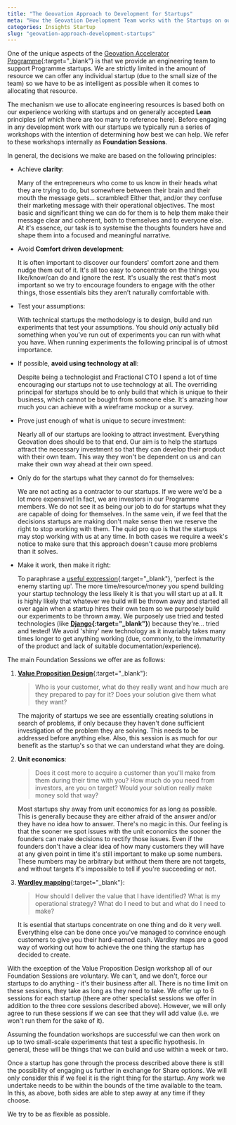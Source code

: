 ```yaml
---
title: "The Geovation Approach to Development for Startups"
meta: "How the Geovation Development Team works with the Startups on our Accelerator Programme"
categories: Insights Startup
slug: "geovation-approach-development-startups"
---
```


One of the unique aspects of the [Geovation Accelerator Programme](https://geovation.uk/accelerator/){:target="_blank"} is that we provide an engineering team to support Programme startups.  We are strictly limited in the amount of resource we can offer any individual startup (due to the small size of the team) so we have to be as intelligent as possible when it comes to allocating that resource.

The mechanism we use to allocate engineering resources is based both on our experience working with startups and on generally accepted **Lean** principles (of which there are too many to reference here).  Before engaging in any development work with our startups we typically run a series of workshops with the intention of determining how best we can help.  We refer to these workshops internally as **Foundation Sessions**.

In general, the decisions we make are based on the following principles:

* Achieve **clarity**:

   Many of the entrepreneurs who come to us know in their heads what they are trying to do, but somewhere between their brain and their mouth the message gets... scrambled!  Either that, and/or they confuse their marketing message with their operational objectives.  The most basic and significant thing we can do for them is to help them make their message clear and coherent, both to themselves and to everyone else.  At it's essence, our task is to systemise the thoughts founders have and shape them into a focused and meaningful narrative.

* Avoid **Comfort driven development**:

   It is often important to discover our founders' comfort zone and them nudge them out of it.  It's all too easy to concentrate on the things you like/know/can do and ignore the rest.  It's usually the rest that's most important so we try to encourage founders to engage with the other things, those essentials bits they aren’t naturally comfortable with.
   
* Test your assumptions:

   With technical startups the methodology is to design, build and run experiments that test your assumptions. You should *only* actually bild something when you’ve run out of experiments you can run with what you have.  When running experiments the following principal is of utmost importance.

* If possible, **avoid using technology at all**:

   Despite being a technologist and Fractional CTO I spend a lot of time encouraging our startups not to use technology at all.  The overriding principal for startups should be to only build that which is unique to their business, which cannot be bought from someone else.  It's amazing how much you can achieve with a wireframe mockup or a survey.
   
* Prove just enough of what is unique to secure investment:

   Nearly all of our startups are looking to attract investment.  Everything Geovation does should be to that end.  Our aim is to help the startups attract the necessary investment so that they can develop their product with their own team.  This way they won't be dependent on us and can make their own way ahead at their own speed.
   
* Only do for the startups what they cannot do for themselves:

   We are not acting as a contractor to our startups.  If we were we'd be a lot more expensive!  In fact, we are investors in our Programme members.  We do not see it as being our job to do for startups what they are capable of doing for themselves.  In the same vein, if we feel that the decisions startups are making don't make sense then we reserve the right to stop working with them.  The quid pro quo is that the startups may stop working with us at any time.  In both cases we require a week's notice to make sure that this approach doesn't cause more problems than it solves.
   
* Make it work, then make it right:

   To paraphrase a [useful expression](https://en.wikipedia.org/wiki/Perfect_is_the_enemy_of_good){:target="_blank"}, 'perfect is the enemy starting up'.  The more time/resource/money you spend building your startup technology the less likely it is that you will start up at all.  It is highly likely that whatever we build will be thrown away and started all over again when a startup hires their own team so we purposely build our experiments to be thrown away.  We purposely use tried and tested technologies (like **[Django](){:target="_blank"}**) because they're... tried and tested!  We avoid 'shiny' new technology as it invariably takes many times longer to get anything working (due, commonly, to the immaturity of the product and lack of suitable documentation/experience).

The main Foundation Sessions we offer are as follows:

  1. [**Value Proposition Design**](https://www.strategyzer.com/canvas/value-proposition-canvas){:target="_blank"}:

     > Who is your customer, what do they really want and how much are they prepared to pay for it? Does your solution give them what they want?
     
     The majority of startups we see are essentially creating solutions in search of problems, if only because they haven't done sufficient investigation of the problem they are solving.  This needs to be addressed before anything else.  Also, this session is as much for our benefit as the startup's so that we can understand what they are doing.
        
  2. **Unit economics**:

     > Does it cost more to acquire a customer than you'll make from them during their time with you? How much do you need from investors, are you on target? Would your solution really make money sold that way?
     
     Most startups shy away from unit economics for as long as possible.  This is generally because they are either afraid of the answer and/or they have no idea how to answer.  There's no magic in this.  Our feeling is that the sooner we spot issues with the unit economics the sooner the founders can make decisions to rectify those issues.  Even if the founders don't have a clear idea of how many customers they will have at any given point in time it's still important to make up some numbers.  These numbers may be arbitrary but without them there are not targets, and without targets it's impossible to tell if you're succeeding or not.
     
  3. [**Wardley mapping**](https://medium.com/wardleymaps){:target="_blank"}:

     > How should I deliver the value that I have identified? What is my operational strategy? What do I need to but and what do I need to make?
     
     It is esential that startups concentrate on one thing and do it very well.  Everything else can be done once you've managed to convince enough customers to give you their hard-earned cash.  Wardley maps are a good way of working out how to achieve the one thing the startup has decided to create.

With the exception of the Value Proposition Design workshop all of our Foundation Sessions are voluntary.  We can't, and we don't, force our startups to do anything - it's their business after all.  There is no time limit on these sessions, they take as long as they need to take.  We offer up to 6 sessions for each startup (there are other specialist sessions we offer in addition to the three core sessions described above).  However, we will only agree to run these sessions if we can see that they will add value (i.e. we won't run them for the sake of it).

Assuming the foundation workshops are successful we can then work on up to two small-scale experiments that test a specific hypothesis.  In general, these will be things that we can build and use within a week or two.

Once a startup has gone through the process described above there is still the possibility of engaging us further in exchange for Share options.  We will only consider this if we feel it is the right thing for the startup.  Any work we undertake needs to be within the bounds of the time available to the team.  In this, as above, both sides are able to step away at any time if they choose.

We try to be as flexible as possible.


